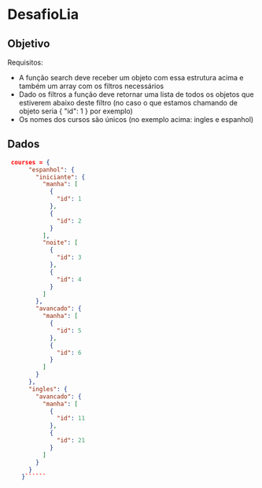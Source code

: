 # DesafioLia

## Objetivo

Requisitos:

- A função search deve receber um objeto com essa estrutura acima e também um array com os filtros necessários
- Dado os filtros a função deve retornar uma lista de todos os objetos que estiverem abaixo deste filtro (no caso o que estamos chamando de objeto seria { "id": 1 } por exemplo)
- Os nomes dos cursos são únicos (no exemplo acima: ingles e espanhol)

## Dados

```````json
 courses = {
      "espanhol": {
        "iniciante": {
          "manha": [
            {
              "id": 1
            },
            {
              "id": 2
            }
          ],
          "noite": [
            {
              "id": 3
            },
            {
              "id": 4
            }
          ]
        },
        "avancado": {
          "manha": [
            {
              "id": 5
            },
            {
              "id": 6
            }
          ]
        }
      },
      "ingles": {
        "avancado": {
          "manha": [
            {
              "id": 11
            },
            {
              "id": 21
            }
          ]
        }
      }
    }``````
```````
